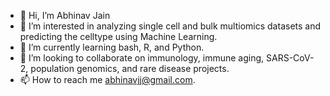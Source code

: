 - 👋 Hi, I’m Abhinav Jain
- 👀 I’m interested in analyzing single cell and bulk multiomics datasets and predicting the celltype using Machine Learning.
- 🌱 I’m currently learning bash, R, and Python.
- 💞️ I’m looking to collaborate on immunology, immune aging, SARS-CoV-2, population genomics, and rare disease projects.
- 📫 How to reach me abhinavjj@gmail.com.

<!---
Ajaingithub/Ajaingithub is a ✨ special ✨ repository because its `README.md` (this file) appears on your GitHub profile.
You can click the Preview link to take a look at your changes.
--->
